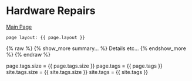 # Hardware Repairs

[Main Page](Something/Whatnot)

```
page layout: {{ page.layout }} 
```

{% raw %}
{% show_more summary... %}
Details etc...
{% endshow_more %}
{% endraw %}

page.tags.size = {{ page.tags.size }}
page.tags = {{ page.tags }}
site.tags.size = {{ site.tags.size }}
site.tags = {{ site.tags }}
